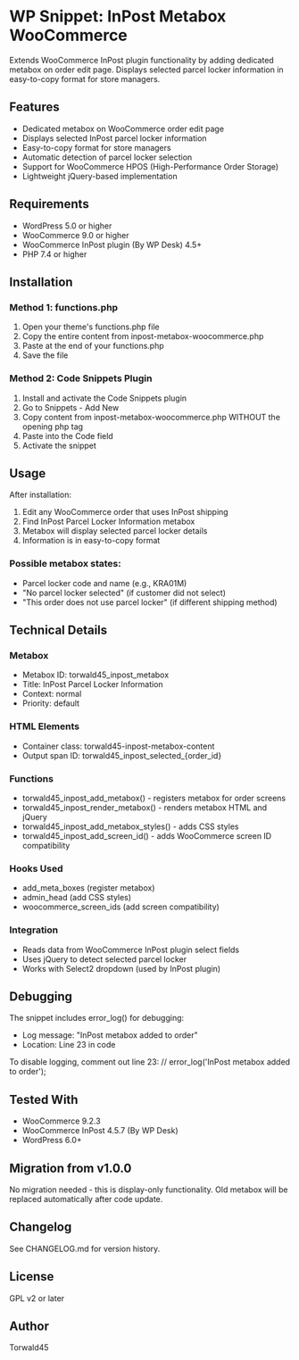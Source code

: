 # WP Snippet: InPost Metabox WooCommerce

Extends WooCommerce InPost plugin functionality by adding dedicated metabox on order edit page. Displays selected parcel locker information in easy-to-copy format for store managers.

## Features

- Dedicated metabox on WooCommerce order edit page
- Displays selected InPost parcel locker information
- Easy-to-copy format for store managers
- Automatic detection of parcel locker selection
- Support for WooCommerce HPOS (High-Performance Order Storage)
- Lightweight jQuery-based implementation

## Requirements

- WordPress 5.0 or higher
- WooCommerce 9.0 or higher
- WooCommerce InPost plugin (By WP Desk) 4.5+ 
- PHP 7.4 or higher

## Installation

### Method 1: functions.php

1. Open your theme's functions.php file
2. Copy the entire content from inpost-metabox-woocommerce.php
3. Paste at the end of your functions.php
4. Save the file

### Method 2: Code Snippets Plugin

1. Install and activate the Code Snippets plugin
2. Go to Snippets - Add New
3. Copy content from inpost-metabox-woocommerce.php WITHOUT the opening php tag
4. Paste into the Code field
5. Activate the snippet

## Usage

After installation:
1. Edit any WooCommerce order that uses InPost shipping
2. Find InPost Parcel Locker Information metabox
3. Metabox will display selected parcel locker details
4. Information is in easy-to-copy format

### Possible metabox states:
- Parcel locker code and name (e.g., KRA01M)
- "No parcel locker selected" (if customer did not select)
- "This order does not use parcel locker" (if different shipping method)

## Technical Details

### Metabox
- Metabox ID: torwald45_inpost_metabox
- Title: InPost Parcel Locker Information
- Context: normal
- Priority: default

### HTML Elements
- Container class: torwald45-inpost-metabox-content
- Output span ID: torwald45_inpost_selected_{order_id}

### Functions
- torwald45_inpost_add_metabox() - registers metabox for order screens
- torwald45_inpost_render_metabox() - renders metabox HTML and jQuery
- torwald45_inpost_add_metabox_styles() - adds CSS styles
- torwald45_inpost_add_screen_id() - adds WooCommerce screen ID compatibility

### Hooks Used
- add_meta_boxes (register metabox)
- admin_head (add CSS styles)
- woocommerce_screen_ids (add screen compatibility)

### Integration
- Reads data from WooCommerce InPost plugin select fields
- Uses jQuery to detect selected parcel locker
- Works with Select2 dropdown (used by InPost plugin)

## Debugging

The snippet includes error_log() for debugging:
- Log message: "InPost metabox added to order"
- Location: Line 23 in code

To disable logging, comment out line 23:
// error_log('InPost metabox added to order');

## Tested With

- WooCommerce 9.2.3
- WooCommerce InPost 4.5.7 (By WP Desk)
- WordPress 6.0+

## Migration from v1.0.0

No migration needed - this is display-only functionality. Old metabox will be replaced automatically after code update.

## Changelog

See CHANGELOG.md for version history.

## License

GPL v2 or later

## Author

Torwald45

